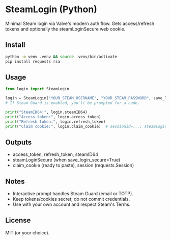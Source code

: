 # SteamLogin (Python)

Minimal Steam login via Valve's modern auth flow. Gets access/refresh tokens and optionally the steamLoginSecure web cookie.

## Install

```bash
python -m venv .venv && source .venv/bin/activate
pip install requests rsa
```

## Usage

```python
from login import SteamLogin

login = SteamLogin("YOUR_STEAM_USERNAME", "YOUR_STEAM_PASSWORD", save_login_secure=True)
# If Steam Guard is enabled, you'll be prompted for a code.

print("SteamID64:", login.steamID64)
print("Access token:", login.access_token)
print("Refresh token:", login.refresh_token)
print("Claim cookie:", login.claim_cookie)  # sessionid=...; steamLoginSecure=...
```

## Outputs

- access_token, refresh_token, steamID64
- steamLoginSecure (when save_login_secure=True)
- claim_cookie (ready to paste), session (requests.Session)

## Notes

- Interactive prompt handles Steam Guard (email or TOTP).
- Keep tokens/cookies secret; do not commit credentials.
- Use with your own account and respect Steam's Terms.

## License

MIT (or your choice).
